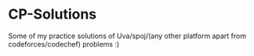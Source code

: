 # CP-Solutions
Some of my practice solutions of Uva/spoj/(any other platform apart from codeforces/codechef) problems :)


